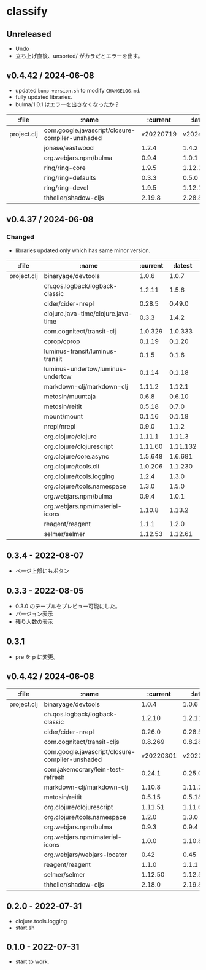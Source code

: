 # classify

## Unreleased
- Undo
- 立ち上げ直後、unsorted/ がカラだとエラーを出す。

## v0.4.42 / 2024-06-08
- updated `bump-version.sh` to modify `CHANGELOG.md`.
- fully updated libraries.
- bulma/1.0.1 はエラーを出さなくなったか？

| :file       | :name                                           | :current  | :latest   |
|------------ | ----------------------------------------------- | --------- | ----------|
| project.clj | com.google.javascript/closure-compiler-unshaded | v20220719 | v20240317 |
|             | jonase/eastwood                                 | 1.2.4     | 1.4.2     |
|             | org.webjars.npm/bulma                           | 0.9.4     | 1.0.1     |
|             | ring/ring-core                                  | 1.9.5     | 1.12.1    |
|             | ring/ring-defaults                              | 0.3.3     | 0.5.0     |
|             | ring/ring-devel                                 | 1.9.5     | 1.12.1    |
|             | thheller/shadow-cljs                            | 2.19.8    | 2.28.8    |


## v0.4.37 / 2024-06-08

### Changed
- libraries updated only which has same minor version.

| :file       | :name                                           | :current  | :latest   |
|------------ | ----------------------------------------------- | --------- | ----------|
| project.clj | binaryage/devtools                              | 1.0.6     | 1.0.7     |
|             | ch.qos.logback/logback-classic                  | 1.2.11    | 1.5.6     |
|             | cider/cider-nrepl                               | 0.28.5    | 0.49.0    |
|             | clojure.java-time/clojure.java-time             | 0.3.3     | 1.4.2     |
|             | com.cognitect/transit-clj                       | 1.0.329   | 1.0.333   |
|             | cprop/cprop                                     | 0.1.19    | 0.1.20    |
|             | luminus-transit/luminus-transit                 | 0.1.5     | 0.1.6     |
|             | luminus-undertow/luminus-undertow               | 0.1.14    | 0.1.18    |
|             | markdown-clj/markdown-clj                       | 1.11.2    | 1.12.1    |
|             | metosin/muuntaja                                | 0.6.8     | 0.6.10    |
|             | metosin/reitit                                  | 0.5.18    | 0.7.0     |
|             | mount/mount                                     | 0.1.16    | 0.1.18    |
|             | nrepl/nrepl                                     | 0.9.0     | 1.1.2     |
|             | org.clojure/clojure                             | 1.11.1    | 1.11.3    |
|             | org.clojure/clojurescript                       | 1.11.60   | 1.11.132  |
|             | org.clojure/core.async                          | 1.5.648   | 1.6.681   |
|             | org.clojure/tools.cli                           | 1.0.206   | 1.1.230   |
|             | org.clojure/tools.logging                       | 1.2.4     | 1.3.0     |
|             | org.clojure/tools.namespace                     | 1.3.0     | 1.5.0     |
|             | org.webjars.npm/bulma                           | 0.9.4     | 1.0.1     |
|             | org.webjars.npm/material-icons                  | 1.10.8    | 1.13.2    |
|             | reagent/reagent                                 | 1.1.1     | 1.2.0     |
|             | selmer/selmer                                   | 1.12.53   | 1.12.61   |



## 0.3.4 - 2022-08-07
- ページ上部にもボタン

## 0.3.3 - 2022-08-05
- 0.3.0 のテーブルをプレビュー可能にした。
- バージョン表示
- 残り人数の表示

## 0.3.1
- pre を p に変更。

## v0.4.42 / 2024-06-08

|       :file |                                           :name |  :current |   :latest |
|-------------|-------------------------------------------------|-----------|-----------|
| project.clj |                              binaryage/devtools |     1.0.4 |     1.0.6 |
|             |                  ch.qos.logback/logback-classic |    1.2.10 |    1.2.11 |
|             |                               cider/cider-nrepl |    0.26.0 |    0.28.5 |
|             |                      com.cognitect/transit-cljs |   0.8.269 |   0.8.280 |
|             | com.google.javascript/closure-compiler-unshaded | v20220301 | v20220719 |
|             |               com.jakemccrary/lein-test-refresh |    0.24.1 |    0.25.0 |
|             |                       markdown-clj/markdown-clj |    1.10.8 |    1.11.2 |
|             |                                  metosin/reitit |    0.5.15 |    0.5.18 |
|             |                       org.clojure/clojurescript |   1.11.51 |   1.11.60 |
|             |                     org.clojure/tools.namespace |     1.2.0 |     1.3.0 |
|             |                           org.webjars.npm/bulma |     0.9.3 |     0.9.4 |
|             |                  org.webjars.npm/material-icons |     1.0.0 |    1.10.8 |
|             |                     org.webjars/webjars-locator |      0.42 |      0.45 |
|             |                                 reagent/reagent |     1.1.0 |     1.1.1 |
|             |                                   selmer/selmer |   1.12.50 |   1.12.53 |
|             |                            thheller/shadow-cljs |    2.18.0 |    2.19.8 |


## 0.2.0 - 2022-07-31
- clojure.tools.logging
- start.sh

## 0.1.0 - 2022-07-31
- start to work.
